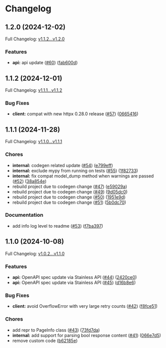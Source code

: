 # Changelog

## 1.2.0 (2024-12-02)

Full Changelog: [v1.1.2...v1.2.0](https://github.com/lumalabs/lumaai-python/compare/v1.1.2...v1.2.0)

### Features

* **api:** api update ([#60](https://github.com/lumalabs/lumaai-python/issues/60)) ([fab600d](https://github.com/lumalabs/lumaai-python/commit/fab600d43fbacd8d1bdeef6b1a657fcbb5ffed82))

## 1.1.2 (2024-12-01)

Full Changelog: [v1.1.1...v1.1.2](https://github.com/lumalabs/lumaai-python/compare/v1.1.1...v1.1.2)

### Bug Fixes

* **client:** compat with new httpx 0.28.0 release ([#57](https://github.com/lumalabs/lumaai-python/issues/57)) ([0665416](https://github.com/lumalabs/lumaai-python/commit/06654167cd1dfcaf6f759ef10a2a4806f207f2bb))

## 1.1.1 (2024-11-28)

Full Changelog: [v1.1.0...v1.1.1](https://github.com/lumalabs/lumaai-python/compare/v1.1.0...v1.1.1)

### Chores

* **internal:** codegen related update ([#54](https://github.com/lumalabs/lumaai-python/issues/54)) ([e799eff](https://github.com/lumalabs/lumaai-python/commit/e799efff8b54359b6f065c704a283f336037c0b2))
* **internal:** exclude mypy from running on tests ([#55](https://github.com/lumalabs/lumaai-python/issues/55)) ([1f82733](https://github.com/lumalabs/lumaai-python/commit/1f827331631f05ebefabf372398536a75291b658))
* **internal:** fix compat model_dump method when warnings are passed ([#52](https://github.com/lumalabs/lumaai-python/issues/52)) ([38a854e](https://github.com/lumalabs/lumaai-python/commit/38a854ecee6fcf8373d0c024242b6949e5fb11b4))
* rebuild project due to codegen change ([#47](https://github.com/lumalabs/lumaai-python/issues/47)) ([e59029a](https://github.com/lumalabs/lumaai-python/commit/e59029af7a089ae322f230365309b76579a4e336))
* rebuild project due to codegen change ([#49](https://github.com/lumalabs/lumaai-python/issues/49)) ([9d05dc0](https://github.com/lumalabs/lumaai-python/commit/9d05dc05ba43a236d369c75926f199d31df17d46))
* rebuild project due to codegen change ([#50](https://github.com/lumalabs/lumaai-python/issues/50)) ([1951e9d](https://github.com/lumalabs/lumaai-python/commit/1951e9d82921d41675d32e4e0406fae05e4c20eb))
* rebuild project due to codegen change ([#51](https://github.com/lumalabs/lumaai-python/issues/51)) ([5b0dc70](https://github.com/lumalabs/lumaai-python/commit/5b0dc702a4394e9ae3d5d32c1c14066e091f1f28))


### Documentation

* add info log level to readme ([#53](https://github.com/lumalabs/lumaai-python/issues/53)) ([f7ba397](https://github.com/lumalabs/lumaai-python/commit/f7ba397b039b460ee377b6eddd5c5c6f2fa7487f))

## 1.1.0 (2024-10-08)

Full Changelog: [v1.0.2...v1.1.0](https://github.com/lumalabs/lumaai-python/compare/v1.0.2...v1.1.0)

### Features

* **api:** OpenAPI spec update via Stainless API ([#44](https://github.com/lumalabs/lumaai-python/issues/44)) ([2420ce0](https://github.com/lumalabs/lumaai-python/commit/2420ce0da8c9b46a37f85344df7ca090e3118f5b))
* **api:** OpenAPI spec update via Stainless API ([#45](https://github.com/lumalabs/lumaai-python/issues/45)) ([d16b8e6](https://github.com/lumalabs/lumaai-python/commit/d16b8e6d783510924e90faab1ed0967bb060d604))


### Bug Fixes

* **client:** avoid OverflowError with very large retry counts ([#42](https://github.com/lumalabs/lumaai-python/issues/42)) ([f8fce51](https://github.com/lumalabs/lumaai-python/commit/f8fce51fad45155c26999b9eaca3616e770fd98d))


### Chores

* add repr to PageInfo class ([#43](https://github.com/lumalabs/lumaai-python/issues/43)) ([73fd7da](https://github.com/lumalabs/lumaai-python/commit/73fd7dac856b86587968807d5d26a5c0923c9161))
* **internal:** add support for parsing bool response content ([#41](https://github.com/lumalabs/lumaai-python/issues/41)) ([066e7d5](https://github.com/lumalabs/lumaai-python/commit/066e7d5343adbfa2dd91323e8ce0111c5e169d3a))
* remove custom code ([b62185e](https://github.com/lumalabs/lumaai-python/commit/b62185ec6ff7e4ffe398053ffb63a370dcdaa500))
